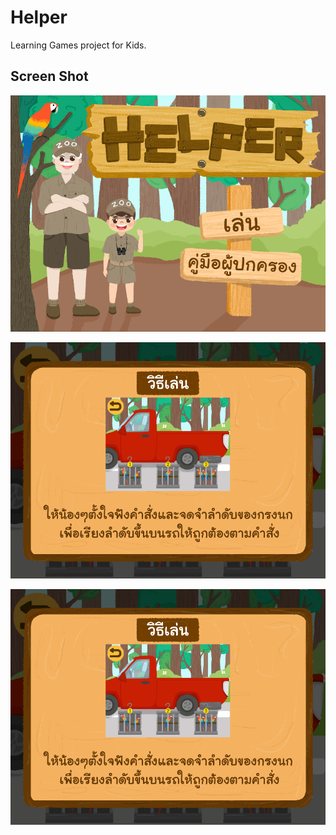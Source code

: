 
# Helper

Learning Games project for Kids.

## Screen Shot

![Menu Screen](Screenshot/01.png)

![GamePlay Screen](Screenshot/02.png)

![Map Screen](Screenshot/02.png)
